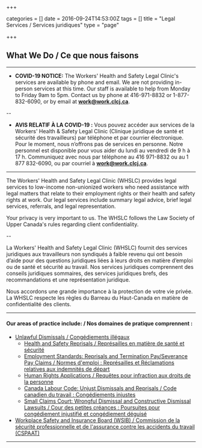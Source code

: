 +++

categories = []
date = 2016-09-24T14:53:00Z
tags = []
title = "Legal Services / Services juridiques"
type = "page"

+++
## What We Do / Ce que nous faisons

***

* **COVID-19 NOTICE:** The Workers' Health and Safety Legal Clinic's services are available by phone and email. We are not providing in-person services at this time. Our staff is available to help from Monday to Friday 9am to 5pm. Contact us by phone at 416-971-8832 or 1-877-832-6090, or by email at [**work@work.clcj.ca**](mailto:work@work.clcj.ca).

--

* **AVIS RELATIF À LA COVID-19 :** Vous pouvez accéder aux services de la Workers' Health & Safety Legal Clinic (Clinique juridique de santé et sécurité des travailleurs) par téléphone et par courrier électronique. Pour le moment, nous n’offrons pas de services en personne. Notre personnel est disponible pour vous aider du lundi au vendredi de 9 h à 17 h. Communiquez avec nous par téléphone au 416 971-8832 ou au 1 877 832-6090, ou par courriel à [**work@work.clcj.ca**](mailto:work@work.clcj.ca).

***

The Workers' Health and Safety Legal Clinic (WHSLC) provides legal services to low-income non-unionized workers who need assistance with legal matters that relate to their employment rights or their health and safety rights at work. Our legal services include summary legal advice, brief legal services, referrals, and legal representation.

Your privacy is very important to us. The WHSLC follows the Law Society of Upper Canada's rules regarding client confidentiality.

--

La Workers' Health and Safety Legal Clinic (WHSLC) fournit des services juridiques aux travailleurs non syndiqués à faible revenu qui ont besoin d’aide pour des questions juridiques liées à leurs droits en matière d’emploi ou de santé et sécurité au travail. Nos services juridiques comprennent des conseils juridiques sommaires, des services juridiques brefs, des recommandations et une représentation juridique.

Nous accordons une grande importance à la protection de votre vie privée. La WHSLC respecte les règles du Barreau du Haut-Canada en matière de confidentialité des clients.

***

#### Our areas of practice include: / Nos domaines de pratique comprennent :

* [Unlawful Dismissals / Congédiements illégaux](/features/services/unlawful-dismissals/)
  * [Health and Safety Reprisals / Représailles en matière de santé et sécurité](/features/services/dismissals/hsreprisals/)
  * [Employment Standards: Reprisals and Termination Pay/Severance Pay Claims / Normes d'emploi : Représailles et Réclamations relatives aux indemnités de départ](/features/services/dismissals/employment-standards/)
  * [Human Rights Applications / Requêtes pour infraction aux droits de la personne](/features/services/dismissals/human-rights/)
  * [Canada Labour Code: Unjust Dismissals and Reprisals / Code canadien du travail : Congédiements injustes](/features/services/dismissals/canada-labor-code/)
  * [Small Claims Court: Wrongful Dismissal and Constructive Dismissal Lawsuits / Cour des petites créances : Poursuites pour congédiement injustifié et congédiement déguisé](/features/services/dismissals/small-claims/)
* [Workplace Safety and Insurance Board (WSIB) / Commission de la sécurité professionnelle et de l'assurance contre les accidents du travail (CSPAAT)](/features/services/workplace-safety/)

***
